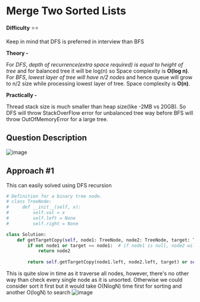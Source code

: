 # Merge Two Sorted Lists

**Difficulty** :star::star:

Keep in mind that DFS is preferred in interview than BFS

**Theory -**

For *DFS*, *depth of recurrence(extra space required) is equal to height of tree* and for balanced tree it will be log(n) so Space complexity is **O(log n)**.
For *BFS*, *lowest layer of tree will have n/2 nodes* and hence queue will grow to n/2 size while processing lowest layer of tree. Space complexity is **O(n)**.

**Practically -**

Thread stack size is much smaller than heap size(like -2MB vs 20GB). So DFS will throw StackOverFlow error for unbalanced tree way before BFS will throw OutOfMemoryError for a large tree.


## Question Description

![image](https://user-images.githubusercontent.com/53313027/169117201-f60b7bf1-5dc9-4a57-8b68-4159fe548d2c.png)

## Approach #1

This can easily solved using DFS recursion

```python
# Definition for a binary tree node.
# class TreeNode:
#     def __init__(self, x):
#         self.val = x
#         self.left = None
#         self.right = None

class Solution:    
    def getTargetCopy(self, node1: TreeNode, node2: TreeNode, target: TreeNode) -> TreeNode:        
        if not node1 or target == node1:  # if node1 is null, node2 will also be null
            return node2
        
        return self.getTargetCopy(node1.left, node2.left, target) or self.getTargetCopy(node1.right, node2.right, target) 
```

This is quite slow in time as it traverse all nodes, however, there's no other way than check every single node as it is unsorted. Otherwise we could consider sort it first but it would take O(NlogN) time first for sorting and another O(logN) to search
![image](https://user-images.githubusercontent.com/53313027/169117732-017b882c-977f-4d67-b406-ae97149010f6.png)





